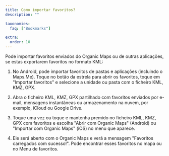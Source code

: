 ```yaml
---
title: Como importar favoritos?
description: ""

taxonomies:
  faq: ["Bookmarks"]

extra:
  order: 10
---
```


Pode importar favoritos enviados do Organic Maps ou de outras aplicações, se estas exportarem favoritos no formato KML:

1. No Android, pode importar favoritos de pastas e aplicações (incluindo o Maps.Me). Toque no botão da estrela para abrir os favoritos, toque em "Importar favoritos" e selecione a unidade ou pasta com o ficheiro KML, KMZ, GPX.

2. Abra o ficheiro KML, KMZ, GPX partilhado com favoritos enviados por e-mail, mensagens instantâneas ou armazenamento na nuvem, por exemplo, iCloud ou Google Drive.

3. Toque uma vez ou toque e mantenha premido no ficheiro KML, KMZ, GPX com favoritos e escolha "Abrir com Organic Maps" (Android) ou "Importar com Organic Maps" (iOS) no menu que aparece.

4. Ele será aberto com o Organic Maps e verá a mensagem "Favoritos carregados com sucesso!". Pode encontrar esses favoritos no mapa ou no Menu de favoritos.
